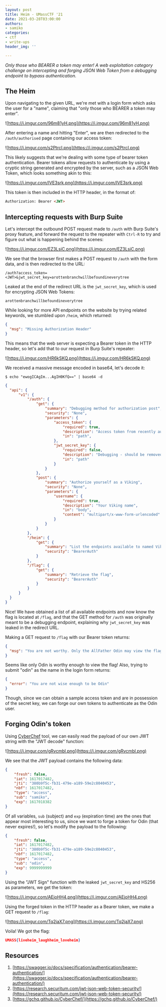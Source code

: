 ```yaml
---
layout: post
title: Heim - UMassCTF '21
date: 2021-03-28T03:00:00
authors:
- samiko
categories:
- ctf
- write-ups
header_img: ''

---
```

_Only those who BEARER a token may enter! A web exploitation category challenge on intercepting and forging JSON Web Token from a debugging endpoint to bypass authentication._

## The Heim

Upon navigating to the given URL, we're met with a login form which asks the user for a "name", claiming that "only those who BEARER a token may enter".

![https://i.imgur.com/96m81yH.png](https://i.imgur.com/96m81yH.png)

After entering a name and hitting "Enter", we are then redirected to the `/auth/authorised` page containing our access token:

![https://i.imgur.com/s2PtrcI.png](https://i.imgur.com/s2PtrcI.png)

This likely suggests that we're dealing with some type of bearer token authentication. Bearer tokens allow requests to authenticate by using a cryptic string generated and encrypted by the server, such as a JSON Web Token, which looks something akin to this:

![https://i.imgur.com/IVE3srk.png](https://i.imgur.com/IVE3srk.png)

This token is then included in the HTTP header, in the format of:

```html
Authorization: Bearer <JWT>
```

## Intercepting requests with Burp Suite

Let's intercept the outbound POST request made to `/auth` with Burp Suite's proxy feature, and forward the request to the repeater with `Ctrl-R` to try and figure out what is happening behind the scenes:

![https://i.imgur.com/EZ3LsiC.png](https://i.imgur.com/EZ3LsiC.png)

We see that the browser first makes a POST request to `/auth` with the form data, and is then redirected to the URL:

`/auth?access_token=<JWT>&jwt_secret_key=arottenbranchwillbefoundineverytree`

Leaked at the end of the redirect URL is the `jwt_secret_key`, which is used for encrypting JSON Web Tokens:

`arottenbranchwillbefoundineverytree`

While looking for more API endpoints on the website by trying related keywords, we stumbled upon `/heim`, which returned:

```json
{
  "msg": "Missing Authorization Header"
}
```

This means that the web server is expecting a Bearer token in the HTTP header, so let's add that to our request in Burp Suite's repeater:

![https://i.imgur.com/HR6kSKQ.png](https://i.imgur.com/HR6kSKQ.png)

We received a massive message encoded in base64, let's decode it:

`$ echo "ewogICAgIm...AgIH0KfQ==" | base64 -d`

```json
{
  "api": {
      "v1": {
          "/auth": {
              "get": {
                  "summary": "Debugging method for authorization post",
                  "security": "None",
                  "parameters": {
                      "access_token": {
                          "required": true,
                          "description": "Access token from recently authorized Viking",
                          "in": "path",
                      },
                      "jwt_secret_key": {
                          "required": false,
                          "description": "Debugging - should be removed in prod Heim",
                          "in": "path"
                      }
                  }
              },
              "post": {
                  "summary": "Authorize yourself as a Viking",
                  "security": "None",
                  "parameters": {
                      "username": {
                          "required": true,
                          "description": "Your Viking name",
                          "in": "body",
                          "content": "multipart/x-www-form-urlencoded"
                      }
                  }
              }
          },
          "/heim": {
              "get": {
                  "summary": "List the endpoints available to named Vikings",
                  "security": "BearerAuth"
              }
          },
          "/flag": {
              "get": {
                  "summary": "Retrieve the flag",
                  "security": "BearerAuth"
              }
          }
      }
  }
}
```

Nice! We have obtained a list of all available endpoints and now know the flag is located at `/flag`, and that the GET method for `/auth` was originally meant to be a debugging endpoint, explaining why `jwt_secret_key` was leaked in the redirect URL.

Making a GET request to `/flag` with our Bearer token returns:

```json
{
  "msg": "You are not worthy. Only the AllFather Odin may view the flag"
}
```

Seems like only Odin is worthy enough to view the flag! Also, trying to submit "odin" as the name in the login form returns:

```json
{
  "error": "You are not wise enough to be Odin"
}
```

Though, since we can obtain a sample access token and are in possession of the secret key, we can forge our own tokens to authenticate as the Odin user.

## Forging Odin's token

Using [CyberChef](https://gchq.github.io/CyberChef/) tool, we can easily read the payload of our own JWT string with the "JWT decode" function:

![https://i.imgur.com/gRvcmbl.png](https://i.imgur.com/gRvcmbl.png)

We see that the JWT payload contains the following data:

```json
{
    "fresh": false,
    "iat": 1617017482,
    "jti": "380b9f5c-fb31-479e-a189-59e2c8040453",
    "nbf": 1617017482,
    "type": "access",
    "sub": "samiko",
    "exp": 1617018382
}
```

Of all variables, `sub` (subject) and `exp` (expiration time) are the ones that appear most interesting to us, since we want to forge a token for Odin (that never expires!), so let's modify the payload to the following:

```json
{
    "fresh": false,
    "iat": 1617017482,
    "jti": "380b9f5c-fb31-479e-a189-59e2c8040453",
    "nbf": 1617017482,
    "type": "access",
    "sub": "odin",
    "exp": 9999999999
}
```

Using the "JWT Sign" function with the leaked `jwt_secret_key` and HS256 as parameters, we get the token:

![https://i.imgur.com/AEjoHH4.png](https://i.imgur.com/AEjoHH4.png)

Using the forged token in the HTTP header as a Bearer token, we make a GET request to `/flag`:

![https://i.imgur.com/Tq2jaX7.png](https://i.imgur.com/Tq2jaX7.png)

Voila! We got the flag:

```json
UMASS{liveheim_laughheim_loveheim}
```

## Resources

1. [https://swagger.io/docs/specification/authentication/bearer-authentication/](https://swagger.io/docs/specification/authentication/bearer-authentication/)
2. [https://research.securitum.com/jwt-json-web-token-security/](https://research.securitum.com/jwt-json-web-token-security/)
3. [https://gchq.github.io/CyberChef/](https://gchq.github.io/CyberChef/)